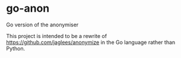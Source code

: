 # go-anon
Go version of the anonymiser

This project is intended to be a rewrite of https://github.com/jaglees/anonymize in the Go language rather than Python. 
